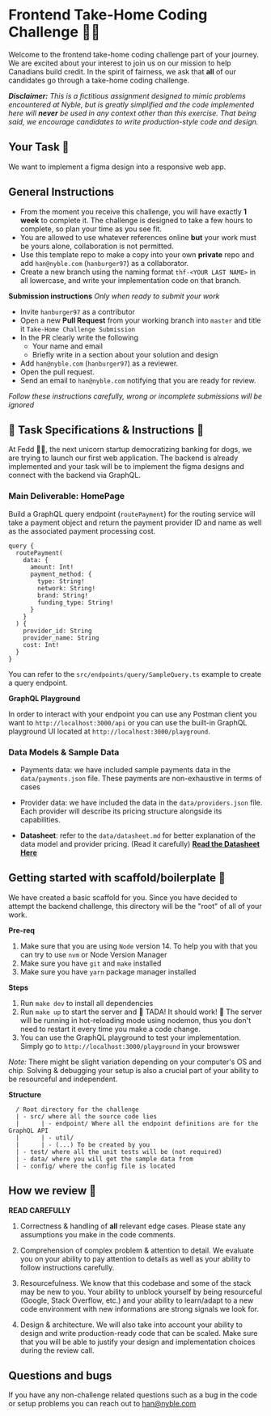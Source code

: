 # Frontend Take-Home Coding Challenge 🧑‍💻


Welcome to the frontend take-home coding challenge part of your journey. We are excited about your interest to join us on our mission to help Canadians build credit.
In the spirit of fairness, we ask that **all** of our candidates go through a take-home coding challenge. 

_**Disclaimer:** This is a fictitious assignment designed to mimic problems encountered at Nyble, but is greatly simplified and the code implemented here will **never** be used in any context other than this exercise. That being said, we encourage candidates to write production-style code and design._


## Your Task 🔨

We want to implement a figma design into a responsive web app. 

## General Instructions

* From the moment you receive this challenge, you will have exactly __1 week__ to complete it. The challenge is designed to take a few hours to complete, so plan your time as you see fit.
* You are allowed to use whatever references online __but__ your work must be yours alone, collaboration is not permitted.
* Use this template repo to make a copy into your own **private** repo and add `han@nyble.com` (`hanburger97`) as a collaborator. 
* Create a new branch using the naming format `thf-<YOUR LAST NAME>` in all lowercase, and write your implementation code on that branch.

**Submission instructions**
_Only when ready to submit your work_

* Invite `hanburger97` as a contributor
* Open a new **Pull Request** from your working branch into `master` and title it `Take-Home Challenge Submission`
* In the PR clearly write the following
  * Your name and email
  * Briefly write in a section about your solution and design
* Add `han@nyble.com` (`hanburger97`) as a reviewer.
* Open the pull request.
* Send an email to `han@nyble.com` notifying that you are ready for review.

_Follow these instructions carefully, wrong or incomplete submissions will be ignored_


## 🚧 Task Specifications & Instructions 🚧


At Fedd 🐶💸, the next unicorn startup democratizing banking for dogs, we are trying to launch our first web application. 
The backend is already implemented and your task will be to implement the figma designs and connect with the backend via GraphQL.


### Main Deliverable: HomePage

Build a GraphQL query endpoint (`routePayment`) for the routing service will take a payment object and return the payment provider ID and name as well as the associated payment processing cost. 


```{gql}
query {
  routePayment(
    data: {
      amount: Int!
      payment_method: {
        type: String!
        network: String!
        brand: String!
        funding_type: String!
      }
    }
  ) {
    provider_id: String
    provider_name: String
    cost: Int!
  }
}

```

You can refer to the `src/endpoints/query/SampleQuery.ts` example to create a query endpoint. 

**GraphQL Playground**

In order to interact with your endpoint you can use any Postman client you want to `http://localhost:3000/api` or you can use the built-in GraphQL playground UI located at `http://localhost:3000/playground`.


### Data Models & Sample Data 

* Payments data: we have included sample payments data in the `data/payments.json` file. These payments are non-exhaustive in terms of cases

* Provider data: we have included the data in the `data/providers.json` file. Each provider will describe its pricing structure alongside its capabilities. 

* **Datasheet**: refer to the `data/datasheet.md` for better explanation of the data model and provider pricing. (Read it carefully) [**Read the Datasheet Here**](https://github.com/nyble/backend-challenge/blob/main/data/datasheet.md)


## Getting started with scaffold/boilerplate 🚀

We have created a basic scaffold for you. Since you have decided to attempt the backend challenge, this directory will be the "root" of all of your work.

**Pre-req**
1. Make sure that you are using `Node` version 14. To help you with that you can try to use `nvm` or Node Version Manager
2. Make sure you have `git` and `make` installed
3. Make sure you have `yarn` package manager installed

**Steps**
1. Run `make dev` to install all dependencies 
2. Run `make up` to start the server and 🎉 TADA! It should work! 🎉 The server will be running in hot-reloading mode using nodemon, thus you don't need to restart it every time you make a code change.
3. You can use the GraphQL playground to test your implementation. Simply go to `http://localhost:3000/playground` in your browswer 

*Note:* There might be slight variation depending on your computer's OS and chip. Solving & debugging your setup is also a crucial part of your ability to be resourceful and independent.

**Structure**

```
  / Root directory for the challenge
  | - src/ where all the source code lies
  |      | - endpoint/ Where all the endpoint definitions are for the GraphQL API
  |      | - util/
  |      | - (...) To be created by you
  | - test/ where all the unit tests will be (not required)
  | - data/ where you will get the sample data from
  | - config/ where the config file is located
``` 

## How we review 🧐

**READ CAREFULLY**

1. Correctness & handling of **all** relevant edge cases. Please state any assumptions you make in the code comments.

2. Comprehension of complex problem & attention to detail. We evaluate you on your ability to pay attention to details as well as your ability to follow instructions carefully.

3. Resourcefulness. We know that this codebase and some of the stack may be new to you. Your ability to unblock yourself by being resourceful (Google, Stack Overflow, etc.) and your ability to learn/adapt to a new code environment with new informations are strong signals we look for.

4. Design & architecture. We will also take into account your ability to design and write production-ready code that can be scaled. Make sure that you will be able to justify your design and implementation choices during the review call.


## Questions and bugs

If you have any non-challenge related  questions such as a bug in the code or setup problems you can reach out to han@nyble.com
